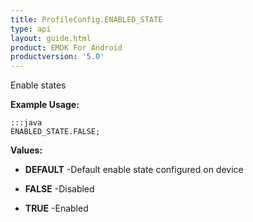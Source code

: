 ```yaml
---
title: ProfileConfig.ENABLED_STATE
type: api
layout: guide.html
product: EMDK For Android
productversion: '5.0'
---
```



Enable states
 
 

**Example Usage:**
	
	:::java	
	ENABLED_STATE.FALSE;


**Values:**

* **DEFAULT** -Default enable state configured on device

* **FALSE** -Disabled

* **TRUE** -Enabled





